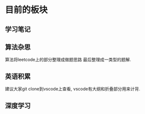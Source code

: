# 目前的板块

## 学习笔记

## 算法杂思

算法将leetcode上的部分整理成做题思路 最后整理成一类型的题解.

## 英语积累

建议大家git clone到vscode上查看, vscode有大纲和折叠部分用来计背.

## 深度学习

